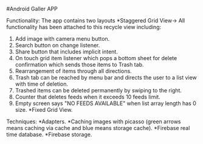 #Android Galler APP

Functionality:
The app contains two layouts 
*Staggered Grid View-> All functionality has been attached to this recycle view including:
1. Add image with camera menu button.
2. Search button on change listener.
3. Share button that includes implicit intent.
4. On touch grid item listener which pops a bottom sheet for delete confirmation which sends those items to Trash tab.
5. Rearrangement of items through all directions.
6. Trash tab can be reached by menu bar and directs the user to a list view with time of deletion.
7. Trashed items can be deleted permanently by swiping to the right.
8. Counter that deletes feeds when it exceeds 10 feeds limit.
9. Empty screen says "NO FEEDS AVAILABLE" when list array length has 0 size.
*Fixed Grid View.

Techniques:
*Adapters.
*Caching images with picasso (green arrows means caching via cache and blue means storage cache).
*Firebase real time database.
*Firebase storage.




